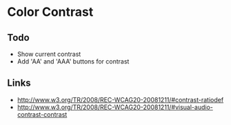 # Color Contrast

## Todo

* Show current contrast
* Add 'AA' and 'AAA' buttons for contrast




## Links

* http://www.w3.org/TR/2008/REC-WCAG20-20081211/#contrast-ratiodef
* http://www.w3.org/TR/2008/REC-WCAG20-20081211/#visual-audio-contrast-contrast

